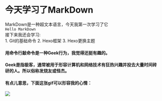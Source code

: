  # 今天学习了MarkDown    
 MarkDown是一种超文本语言，今天我第一次学习了它  
 `Hello MarkDown`  
 接下来我还会学习:  
    1. Git的基础命令
    2. Hexo框架
    3. Hexo更换主题
#### 用命令行敲命令是一种**Geek**行为，我觉得还挺有趣的。  
#### <!---->Geek是指极客，通常被用于形容计算机和网络技术有狂热兴趣并投去大量时间砖研的人。所以俗称发烧友或怪杰。  
#### 有点儿意思，下面这张gif可以形容我的心情：
![](https://qgt-style.oss-cn-hangzhou.aliyuncs.com/newcoursep4/g1/g1-2-2/tenor.gif)
